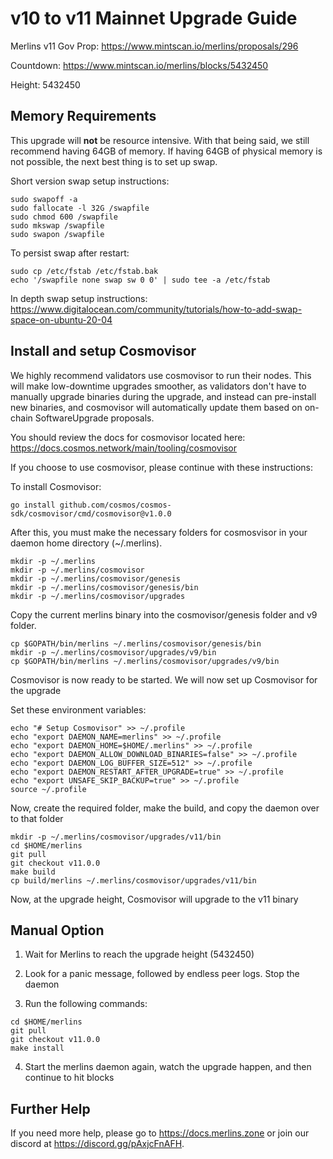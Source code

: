 # v10 to v11 Mainnet Upgrade Guide

Merlins v11 Gov Prop: <https://www.mintscan.io/merlins/proposals/296>

Countdown: <https://www.mintscan.io/merlins/blocks/5432450>

Height: 5432450

## Memory Requirements

This upgrade will **not** be resource intensive. With that being said, we still recommend having 64GB of memory. If having 64GB of physical memory is not possible, the next best thing is to set up swap.

Short version swap setup instructions:

``` {.sh}
sudo swapoff -a
sudo fallocate -l 32G /swapfile
sudo chmod 600 /swapfile
sudo mkswap /swapfile
sudo swapon /swapfile
```

To persist swap after restart:

``` {.sh}
sudo cp /etc/fstab /etc/fstab.bak
echo '/swapfile none swap sw 0 0' | sudo tee -a /etc/fstab
```

In depth swap setup instructions:
<https://www.digitalocean.com/community/tutorials/how-to-add-swap-space-on-ubuntu-20-04>

## Install and setup Cosmovisor

We highly recommend validators use cosmovisor to run their nodes. This
will make low-downtime upgrades smoother, as validators don't have to
manually upgrade binaries during the upgrade, and instead can
pre-install new binaries, and cosmovisor will automatically update them
based on on-chain SoftwareUpgrade proposals.

You should review the docs for cosmovisor located here:
<https://docs.cosmos.network/main/tooling/cosmovisor>

If you choose to use cosmovisor, please continue with these
instructions:

To install Cosmovisor:

``` {.sh}
go install github.com/cosmos/cosmos-sdk/cosmovisor/cmd/cosmovisor@v1.0.0
```

After this, you must make the necessary folders for cosmosvisor in your
daemon home directory (\~/.merlins).

``` {.sh}
mkdir -p ~/.merlins
mkdir -p ~/.merlins/cosmovisor
mkdir -p ~/.merlins/cosmovisor/genesis
mkdir -p ~/.merlins/cosmovisor/genesis/bin
mkdir -p ~/.merlins/cosmovisor/upgrades
```

Copy the current merlins binary into the
cosmovisor/genesis folder and v9 folder.

```{.sh}
cp $GOPATH/bin/merlins ~/.merlins/cosmovisor/genesis/bin
mkdir -p ~/.merlins/cosmovisor/upgrades/v9/bin
cp $GOPATH/bin/merlins ~/.merlins/cosmovisor/upgrades/v9/bin
```

Cosmovisor is now ready to be started. We will now set up Cosmovisor for the upgrade

Set these environment variables:

```{.sh}
echo "# Setup Cosmovisor" >> ~/.profile
echo "export DAEMON_NAME=merlins" >> ~/.profile
echo "export DAEMON_HOME=$HOME/.merlins" >> ~/.profile
echo "export DAEMON_ALLOW_DOWNLOAD_BINARIES=false" >> ~/.profile
echo "export DAEMON_LOG_BUFFER_SIZE=512" >> ~/.profile
echo "export DAEMON_RESTART_AFTER_UPGRADE=true" >> ~/.profile
echo "export UNSAFE_SKIP_BACKUP=true" >> ~/.profile
source ~/.profile
```

Now, create the required folder, make the build, and copy the daemon over to that folder

```{.sh}
mkdir -p ~/.merlins/cosmovisor/upgrades/v11/bin
cd $HOME/merlins
git pull
git checkout v11.0.0
make build
cp build/merlins ~/.merlins/cosmovisor/upgrades/v11/bin
```

Now, at the upgrade height, Cosmovisor will upgrade to the v11 binary

## Manual Option

1. Wait for Merlins to reach the upgrade height (5432450)

2. Look for a panic message, followed by endless peer logs. Stop the daemon

3. Run the following commands:

```{.sh}
cd $HOME/merlins
git pull
git checkout v11.0.0
make install
```

4. Start the merlins daemon again, watch the upgrade happen, and then continue to hit blocks

## Further Help

If you need more help, please go to <https://docs.merlins.zone> or join
our discord at <https://discord.gg/pAxjcFnAFH>.
